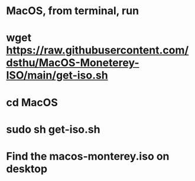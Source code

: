 # MacOS, from terminal, run
# wget https://raw.githubusercontent.com/dsthu/MacOS-Moneterey-ISO/main/get-iso.sh
# cd MacOS
# sudo sh get-iso.sh
# Find the macos-monterey.iso on desktop 

